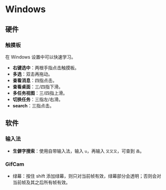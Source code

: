 # Windows

## 硬件

### 触摸板

在 Windows 设置中可以快速学习。

- **右键选中**：两根手指点击触摸板。
- **多选**：双击再拖动。
- **查看消息**：四指点击。
- **查看桌面**：三/四指下滑。
- **多任务视图**：三/四指上滑。
- **切换任务**：三指左/右滑。
- **search**：三指点击。

## 软件

### 输入法

- **生僻字搜索**：使用自带输入法，输入 `u`，再输入 `又又又`，可查到 `叒`。

### GifCam

- 绿幕：按住 shift 添加绿幕，则只对当前帧有效，绿幕部分会透明；否则会对当前帧及其之后所有帧有效。
